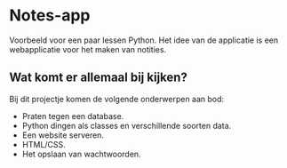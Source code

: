 # Notes-app
Voorbeeld voor een paar lessen Python. Het idee van de applicatie is een webapplicatie voor het maken van notities.

## Wat komt er allemaal bij kijken?
Bij dit projectje komen de volgende onderwerpen aan bod:
- Praten tegen een database.
- Python dingen als classes en verschillende soorten data.
- Een website serveren.
- HTML/CSS.
- Het opslaan van wachtwoorden.
